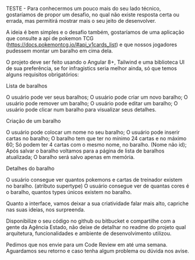 TESTE - Para conhecermos um pouco mais do seu lado técnico, gostaríamos de propor um desafio, no qual não existe resposta certa ou errada, mas permitirá mostrar mais o seu jeito de desenvolver.

 
A ideia é bem simples e o desafio também, gostaríamos de uma aplicação que consulte a api de pokemon TCG (https://docs.pokemontcg.io/#api_v1cards_list) e que nossos jogadores pudessem montar um baralho em cima dela. 
 
O projeto deve ser feito usando o Angular 8+, Tailwind e uma biblioteca UI de sua preferência, se for infragistics seria melhor ainda, só que temos alguns requisitos obrigatórios:

Lista de baralhos

O usuário pode ver seus baralhos;
O usuário pode criar um novo baralho;
O usuário pode remover um baralho;
O usuário pode editar um baralho;
O usuário pode clicar num baralho para visualizar seus detalhes.

Criação de um baralho

O usuário pode colocar um nome no seu baralho;
O usuário pode inserir cartas no baralho;
O baralho tem que ter no mínimo 24 cartas e no máximo 60;
Só podem ter 4 cartas com o mesmo nome, no baralho. (Nome não id);
Após salvar o baralho voltamos para a página de lista de baralhos atualizada;
O baralho será salvo apenas em memória.

Detalhes do baralho

O usuário consegue ver quantos pokemons e cartas de treinador existem no baralho. (atributo supertype)
O usuário consegue ver de quantas cores é o baralho, quantos types únicos existem no baralho.
 
Quanto a interface, vamos deixar a sua criatividade falar mais alto, capriche nas suas ideias, nos surpreenda.
 
Disponibilize o seu código no github ou bitbucket e compartilhe com a gente da Agência Estado, não deixe de detalhar no readme do projeto qual arquitetura, funcionalidades e ambiente de desenvolvimento utilizou.
 
Pedimos que nos envie para um Code Review em até uma semana.
Aguardamos seu retorno e caso tenha algum problema ou dúvida nos avise.